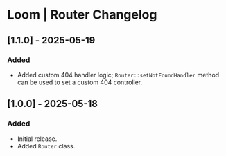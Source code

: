 # Loom | Router Changelog

## [1.1.0] - 2025-05-19
### Added
- Added custom 404 handler logic; `Router::setNotFoundHandler` method can be used to set a custom 404 controller.

## [1.0.0] - 2025-05-18
### Added
- Initial release.
- Added `Router` class.